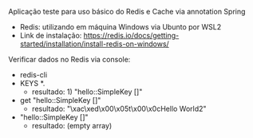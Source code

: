 Aplicação teste para uso básico do Redis e Cache via annotation Spring

- Redis: utilizando em máquina Windows via Ubunto por WSL2
- Link de instalação: https://redis.io/docs/getting-started/installation/install-redis-on-windows/

Verificar dados no Redis via console:

 - redis-cli
 - KEYS *.  
	- resultado: 1) "hello::SimpleKey []"
 - get "hello::SimpleKey []"  
	- resultado: "\xac\xed\x00\x05t\x00\x0cHello World2"
 - "hello::SimpleKey []"  
	- resultado: (empty array)

